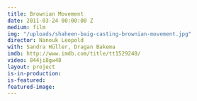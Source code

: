 ```yaml
---
title: Brownian Movement
date: 2011-03-24 00:00:00 Z
medium: film
img: "/uploads/shaheen-baig-casting-brownian-movement.jpg"
director: Nanouk Leopold
with: Sandra Hüller, Dragan Bakema
imdb: http://www.imdb.com/title/tt1529240/
video: 844ji8gw48
layout: project
is-in-production: 
is-featured: 
featured-image: 
---
```


